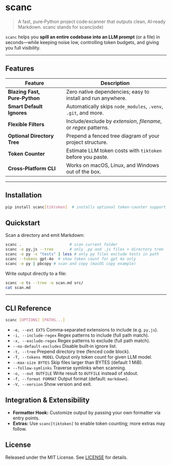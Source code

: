 # scanc

> A fast, pure‑Python project code‑scanner that outputs clean, AI‑ready Markdown.
> scanc stands for scanc(ode)

`scanc` helps you **spill an entire codebase into an LLM prompt** (or a file) in seconds—while keeping noise low, controlling token budgets, and giving you full visibility.

---

## Features

| Feature                         | Description                                                      |
| ------------------------------- | ---------------------------------------------------------------- |
|  **Blazing Fast, Pure‑Python** | Zero native dependencies; easy to install and run anywhere.      |
|  **Smart Default Ignores**    | Automatically skips `node_modules`, `.venv`, `.git`, and more.   |
|  **Flexible Filters**         | Include/exclude by *extension*, *filename*, or *regex* patterns. |
|  **Optional Directory Tree**  | Prepend a fenced tree diagram of your project structure.         |
|  **Token Counter**            | Estimate LLM token costs with `tiktoken` before you paste.       |
|  **Cross‑Platform CLI**       | Works on macOS, Linux, and Windows out of the box.               |

---

## Installation

```bash
pip install scanc[tiktoken]  # installs optional token‑counter support
```

## Quickstart

Scan a directory and emit Markdown:

```bash
scanc .                     # scan current folder
scanc -e py,js --tree       # only .py and .js files + directory tree
scanc -e py -x "tests" | less # only py files exclude tests in path
scanc --tokens gpt-4o  # show token count for gpt 4o only
scanc -e py | pbcopy # scan and copy (macOS copy example)
```

Write output directly to a file:

```bash
scanc -e ts --tree -o scan.md src/
cat scan.md
```

---

## CLI Reference

```bash
scanc [OPTIONS] [PATHS...]
```

* `-e, --ext EXTS`          Comma‑separated extensions to include (e.g. `py,js`).
* `-i, --include-regex`     Regex patterns to include (full path match).
* `-x, --exclude-regex`     Regex patterns to exclude (full path match).
* `--no-default-excludes`   Disable built‑in ignore list.
* `-t, --tree`              Prepend directory tree (fenced code block).
* `-T, --tokens MODEL`      Output only token count for given LLM model.
* `--max-size BYTES`        Skip files larger than BYTES (default 1 MiB).
* `--follow-symlinks`       Traverse symlinks when scanning.
* `-o, --out OUTFILE`       Write result to `OUTFILE` instead of stdout.
* `-f, --format FORMAT`     Output format (default: `markdown`).
* `-V, --version`           Show version and exit.

## Integration & Extensibility

- **Formatter Hook:** Customize output by passing your own formatter via entry points.
- **Extras:** Use `scanc[tiktoken]` to enable token counting; more extras may follow.

## License

Released under the MIT License. See [LICENSE](LICENSE) for details.

